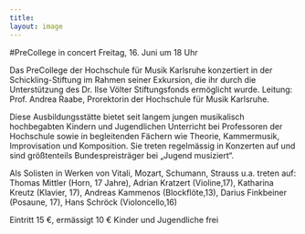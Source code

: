 ```yaml
---
title: 
layout: image
---
```


#PreCollege in concert
Freitag, 16. Juni um 18 Uhr   Das PreCollege der Hochschule für Musik Karlsruhe konzertiert in der Schickling-Stiftung im Rahmen seiner Exkursion, die ihr durch die Unterstützung des Dr. Ilse Völter Stiftungsfonds ermöglicht wurde.Leitung: Prof. Andrea Raabe, Prorektorin der Hochschule für Musik Karlsruhe.Diese Ausbildungsstätte bietet seit langem jungen musikalisch hochbegabten Kindern und Jugendlichen Unterricht bei Professoren der Hochschule sowie in begleitenden Fächern wie Theorie, Kammermusik, Improvisation und Komposition. Sie treten regelmässig in Konzerten auf und sind größtenteils Bundespreisträger bei „Jugend musiziert“. Als Solisten in Werken von Vitali, Mozart, Schumann, Strauss u.a. treten auf: Thomas Mittler (Horn, 17 Jahre), Adrian Kratzert (Violine,17), Katharina Kreutz (Klavier, 17), Andreas Kammenos (Blockflöte,13), Darius Finkbeiner (Posaune, 17), Hans Schröck (Violoncello,16)Eintritt 15 €, ermässigt 10 €Kinder und Jugendliche frei